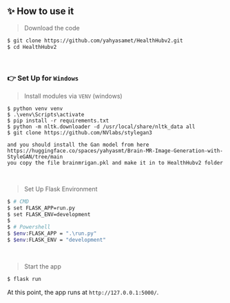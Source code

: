 
## ✨ How to use it

> Download the code 

```bash
$ git clone https://github.com/yahyasamet/HealthHubv2.git
$ cd HealthHubv2
```

<br />

### 👉 Set Up for `Windows` 

> Install modules via `VENV` (windows) 

```
$ python venv venv
$ .\venv\Scripts\activate
$ pip install -r requirements.txt
$ python -m nltk.downloader -d /usr/local/share/nltk_data all
$ git clone https://github.com/NVlabs/stylegan3

and you should install the Gan model from here https://huggingface.co/spaces/yahyasmt/Brain-MR-Image-Generation-with-StyleGAN/tree/main
you copy the file brainmrigan.pkl and make it in to HealthHubv2 folder
```

<br />

> Set Up Flask Environment

```bash
$ # CMD 
$ set FLASK_APP=run.py
$ set FLASK_ENV=development
$
$ # Powershell
$ $env:FLASK_APP = ".\run.py"
$ $env:FLASK_ENV = "development"
```

<br />

> Start the app

```bash
$ flask run
```

At this point, the app runs at `http://127.0.0.1:5000/`. 

<br />
